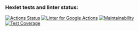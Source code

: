 ### Hexlet tests and linter status:
[![Actions Status](https://github.com/artem-prygin/backend-project-lvl3/workflows/hexlet-check/badge.svg)](https://github.com/artem-prygin/backend-project-lvl3/actions)
[![Linter for Google Actions](https://github.com/artem-prygin/frontend-project-lvl2/workflows/Linter%20Github%20Actions/badge.svg)](https://github.com/artem-prygin/backend-project-lvl3/actions?query=workflow%3A%22Linter+Github+Actions%22)
[![Maintainability](https://api.codeclimate.com/v1/badges/57760033663318a676a1/maintainability)](https://codeclimate.com/github/artem-prygin/backend-project-lvl3/maintainability)
[![Test Coverage](https://api.codeclimate.com/v1/badges/57760033663318a676a1/test_coverage)](https://codeclimate.com/github/artem-prygin/backend-project-lvl3/test_coverage)
